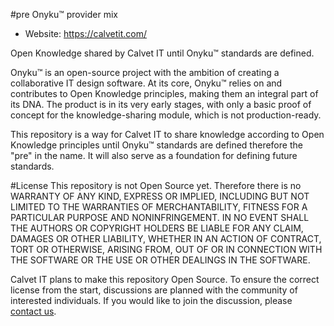#pre Onyku™ provider mix
 - Website: https://calvetit.com/

Open Knowledge shared by Calvet IT until Onyku™ standards are defined.

Onyku™ is an open-source project with the ambition of creating a collaborative IT design software. At its core, Onyku™ relies on and contributes to Open Knowledge principles, making them an integral part of its DNA.
The product is in its very early stages, with only a basic proof of concept for the knowledge-sharing module, which is not production-ready.

This repository is a way for Calvet IT to share knowledge according to Open Knowledge principles until Onyku™ standards are defined therefore the "pre" in the name.
It will also serve as a foundation for defining future standards.

#License
This repository is not Open Source yet.
Therefore there is no WARRANTY OF ANY KIND, EXPRESS OR IMPLIED, INCLUDING BUT NOT LIMITED TO THE WARRANTIES OF MERCHANTABILITY, FITNESS FOR A PARTICULAR PURPOSE AND NONINFRINGEMENT. IN NO EVENT SHALL THE AUTHORS OR COPYRIGHT HOLDERS BE LIABLE FOR ANY CLAIM, DAMAGES OR OTHER LIABILITY, WHETHER IN AN ACTION OF CONTRACT, TORT OR OTHERWISE, ARISING FROM, OUT OF OR IN CONNECTION WITH THE SOFTWARE OR THE USE OR OTHER DEALINGS IN THE SOFTWARE.

Calvet IT plans to make this repository Open Source.
To ensure the correct license from the start, discussions are planned with the community of interested individuals. If you would like to join the discussion, please [contact us](https://calvetit.com/contact-us/).

